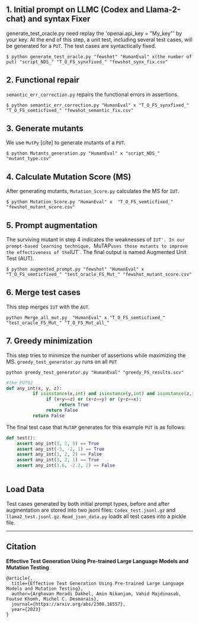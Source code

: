 
## 1. Initial prompt on LLMC (Codex and Llama-2-chat) and syntax Fixer
generate_test_oracle.py need replay the 'openai.api_key = "My_key"' by your key.
At the end of this step, a unit test, including several test cases, will be generated for a `PUT`. The test cases are syntactically fixed.
```
$ python generate_test_oracle.py "fewshot" "HumanEval" x(the number of put) "script_NDS_" "T_O_FS_synxfixed_" "fewshot_synx_fix.csv"
```

## 2. Functional repair
`semantic_err_correction.py` repairs the functional errors in assertions.
```
$ python semantic_err_correction.py "HumanEval" x "T_O_FS_synxfixed_" "T_O_FS_semticfixed_" "fewshot_semantic_fix.csv"
```

## 3. Generate mutants
We use `MutPy` [cite] to generate mutants of a `PUT`.
```
$ python Mutants_generation.py "HumanEval" x "script_NDS_" "mutant_type.csv"
```

## 4. Calculate Mutation Score (MS)
After generating mutants, `Mutation_Score.py` calculates the MS for `IUT`.
```
$ python Mutation_Score.py "HumanEval" x  "T_O_FS_semticfixed_" "fewshot_mutant_score.csv"
```

## 5. Prompt augmentation
The surviving mutant in step 4 indicates the weaknesses of `IUT'. In our prompt-based learning technique, `MuTAP` uses those mutants to improve the effectiveness of the `IUT`. The final output is named Augmented Unit Test (AUT).
```
$ python augmented_prompt.py "fewshot" "HumanEval" x "T_O_FS_semticfixed_" "test_oracle_FS_Mut_" "fewshot_mutant_score.csv"
```

## 6. Merge test cases
This step merges `IUT` with the `AUT`.
```
python Merge_all_mut.py  "HumanEval" x "T_O_FS_semticfixed_" "test_oracle_FS_Mut_" "T_O_FS_Mut_all_"
```

## 7. Greedy minimization
This step tries to minimize the number of assertions while maximizing the MS. `greedy_test_generator.py` runs on all `PUT`
```
python greedy_test_generator.py "HumanEval" "greedy_FS_results.scv"
```

```python
#the PUT92
def any_int(x, y, z): 
          if isinstance(x,int) and isinstance(y,int) and isinstance(z,int):    
               if (x+y==z) or (x+z==y) or (y+z==x):           
                    return True       
               return False   
          return False
```

The final test case that `MuTAP` generates for this example `PUT` is as follows:
```python
def test():
    assert any_int(3, 2, 5) == True
    assert any_int(-3, -2, 1) == True
    assert any_int(3, 2, 2) == False
    assert any_int(3, 2, 1) == True
    assert any_int(3.6, -2.2, 2) == False
    
  ```
## Load Data
Test cases generated by both initial prompt types, before and after augmentation are stored into two jsonl files: `Codex_test.jsonl.gz` and `llama2_test.jsonl.gz`.
`Read_json_data.py` loads all test cases into a pickle file.


-------------------------------------------------------------------------------------------------------------------------------------------------
## Citation
<strong>Effective Test Generation Using Pre-trained Large Language Models and Mutation Testing</strong>
```
@article{,
  title={Effective Test Generation Using Pre-trained Large Language Models and Mutation Testing},
  author={Arghavan Moradi Dakhel, Amin Nikanjam, Vahid Majdinasab, Foutse Khomh, Michel C. Desmarais},
  journal={https://arxiv.org/abs/2308.16557},
  year={2023}
}
```

    
